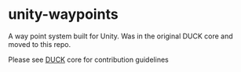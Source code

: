 # unity-waypoints
A way point system built for Unity. Was in the original DUCK core and moved to this repo.

Please see [DUCK](https://github.com/dubit/duck) core for contribution guidelines
